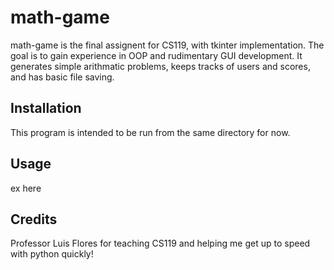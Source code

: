 # math-game
math-game is the final assignent for CS119, with tkinter implementation. The goal is to gain experience in OOP and rudimentary GUI development. It generates simple arithmatic problems, keeps tracks of users and scores, and has basic file saving. 

## Installation
This program is intended to be run from the same directory for now.

## Usage
ex here

## Credits
Professor Luis Flores for teaching CS119 and helping me get up to speed with python quickly!
